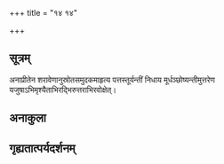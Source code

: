 +++
title = "१४ १४"

+++
## सूत्रम्
अनाप्रीतेन शरावेणानुस्रोतसमुदकमाहृत्य पत्तस्तूर्यन्तीं निधाय मूर्धञ्छोष्यन्तीमुत्तरेण यजुषाऽभिमृश्यैताभिरद्भिरुत्तराभिरवोक्षेत्।
## अनाकुला

## गृह्यतात्पर्यदर्शनम्


